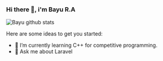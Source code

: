 ### Hi there 👋, i'm Bayu R.A

![Bayu github stats](https://github-readme-stats.vercel.app/api?username=bayurahman20&show_icons=true)

Here are some ideas to get you started:

- 🌱 I’m currently learning C++ for competitive programming.
- 💬 Ask me about Laravel
